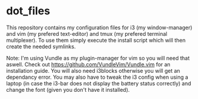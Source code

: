 # dot_files
This repository contains my configuration files for i3 (my window-manager) and vim (my prefered text-editor) 
and tmux (my prefered terminal multiplexer).
To use them simply execute the install script which will then create the needed symlinks.

Note: I'm using Vundle as my plugin-manager for vim so you will need that aswell.
  Check out https://github.com/VundleVim/Vundle.vim for an installation guide.
  You will also need i3blocks otherwise you will get an dependancy error. 
  You may also have to tweak the i3 config when using a laptop (in case the i3-bar does not display the battery status correctly)
  and change the font (given you don't have it installed).

  
  
